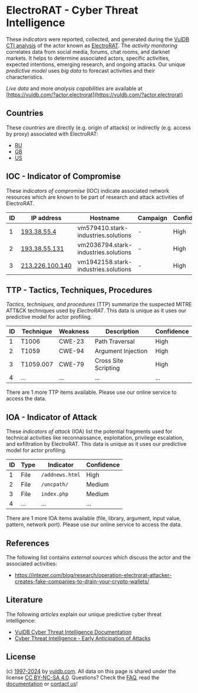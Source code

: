 # ElectroRAT - Cyber Threat Intelligence

These _indicators_ were reported, collected, and generated during the [VulDB CTI analysis](https://vuldb.com/?kb.cti) of the actor known as [ElectroRAT](https://vuldb.com/?actor.electrorat). The _activity monitoring_ correlates data from social media, forums, chat rooms, and darknet markets. It helps to determine associated actors, specific activities, expected intentions, emerging research, and ongoing attacks. Our unique _predictive model_ uses _big data_ to forecast activities and their characteristics.

_Live data_ and more _analysis capabilities_ are available at [https://vuldb.com/?actor.electrorat](https://vuldb.com/?actor.electrorat)

## Countries

These _countries_ are directly (e.g. origin of attacks) or indirectly (e.g. access by proxy) associated with ElectroRAT:

* [RU](https://vuldb.com/?country.ru)
* [GB](https://vuldb.com/?country.gb)
* [US](https://vuldb.com/?country.us)

## IOC - Indicator of Compromise

These _indicators of compromise_ (IOC) indicate associated network resources which are known to be part of research and attack activities of ElectroRAT.

ID | IP address | Hostname | Campaign | Confidence
-- | ---------- | -------- | -------- | ----------
1 | [193.38.55.4](https://vuldb.com/?ip.193.38.55.4) | vm579410.stark-industries.solutions | - | High
2 | [193.38.55.131](https://vuldb.com/?ip.193.38.55.131) | vm2036794.stark-industries.solutions | - | High
3 | [213.226.100.140](https://vuldb.com/?ip.213.226.100.140) | vm1942158.stark-industries.solutions | - | High

## TTP - Tactics, Techniques, Procedures

_Tactics, techniques, and procedures_ (TTP) summarize the suspected MITRE ATT&CK techniques used by _ElectroRAT_. This data is unique as it uses our predictive model for actor profiling.

ID | Technique | Weakness | Description | Confidence
-- | --------- | -------- | ----------- | ----------
1 | T1006 | CWE-23 | Path Traversal | High
2 | T1059 | CWE-94 | Argument Injection | High
3 | T1059.007 | CWE-79 | Cross Site Scripting | High
4 | ... | ... | ... | ...

There are 1 more TTP items available. Please use our online service to access the data.

## IOA - Indicator of Attack

These _indicators of attack_ (IOA) list the potential fragments used for technical activities like reconnaissance, exploitation, privilege escalation, and exfiltration by ElectroRAT. This data is unique as it uses our predictive model for actor profiling.

ID | Type | Indicator | Confidence
-- | ---- | --------- | ----------
1 | File | `/addnews.html` | High
2 | File | `/uncpath/` | Medium
3 | File | `index.php` | Medium
4 | ... | ... | ...

There are 1 more IOA items available (file, library, argument, input value, pattern, network port). Please use our online service to access the data.

## References

The following list contains _external sources_ which discuss the actor and the associated activities:

* https://intezer.com/blog/research/operation-electrorat-attacker-creates-fake-companies-to-drain-your-crypto-wallets/

## Literature

The following _articles_ explain our unique predictive cyber threat intelligence:

* [VulDB Cyber Threat Intelligence Documentation](https://vuldb.com/?kb.cti)
* [Cyber Threat Intelligence - Early Anticipation of Attacks](https://www.scip.ch/en/?labs.20201022)

## License

(c) [1997-2024](https://vuldb.com/?kb.changelog) by [vuldb.com](https://vuldb.com/?kb.about). All data on this page is shared under the license [CC BY-NC-SA 4.0](https://creativecommons.org/licenses/by-nc-sa/4.0/). Questions? Check the [FAQ](https://vuldb.com/?kb.faq), read the [documentation](https://vuldb.com/?kb) or [contact us](https://vuldb.com/?contact)!

